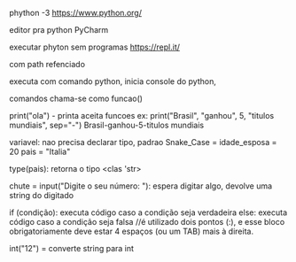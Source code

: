 phython -3
https://www.python.org/

editor pra python PyCharm

executar phyton sem programas https://repl.it/

com path refenciado 

executa com comando python, inicia console do python,

comandos chama-se como funcao()


print("ola") - printa
aceita funcoes
ex: 
print("Brasil", "ganhou", 5, "titulos mundiais", sep="-")
Brasil-ganhou-5-titulos mundiais

variavel: nao precisa declarar tipo, padrao Snake_Case = idade_esposa = 20
pais = "Italia"

type(pais): retorna o tipo
<clas 'str>

chute = input("Digite o seu número: "): espera digitar algo, devolve uma string do digitado

if (condição):
    executa código caso a condição seja verdadeira
else:
    executa código caso a condição seja falsa
//é utilizado dois pontos (:), e esse bloco obrigatoriamente deve estar 4 espaços (ou um TAB) mais à direita.

int("12") = converte string para int

